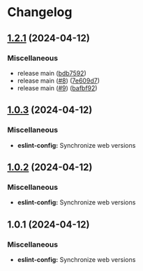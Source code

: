 # Changelog

## [1.2.1](https://github.com/cmmmli/monorepo-release-test/compare/eslint-config-v1.2.0...eslint-config-v1.2.1) (2024-04-12)


### Miscellaneous

* release main ([bdb7592](https://github.com/cmmmli/monorepo-release-test/commit/bdb759255793e50641791432ec253a31430ca14a))
* release main ([#8](https://github.com/cmmmli/monorepo-release-test/issues/8)) ([7e609d7](https://github.com/cmmmli/monorepo-release-test/commit/7e609d7de16132abe8cd2e95eed2d640c388e88a))
* release main ([#9](https://github.com/cmmmli/monorepo-release-test/issues/9)) ([bafbf92](https://github.com/cmmmli/monorepo-release-test/commit/bafbf9234ec37abee498b1b48948678fa9553926))

## [1.0.3](https://github.com/cmmmli/monorepo-release-test/compare/eslint-config-v1.0.2...eslint-config-v1.0.3) (2024-04-12)


### Miscellaneous

* **eslint-config:** Synchronize web versions

## [1.0.2](https://github.com/cmmmli/monorepo-release-test/compare/eslint-config-v1.0.1...eslint-config-v1.0.2) (2024-04-12)


### Miscellaneous

* **eslint-config:** Synchronize web versions

## 1.0.1 (2024-04-12)


### Miscellaneous

* **eslint-config:** Synchronize web versions
